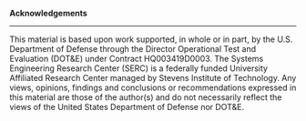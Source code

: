 **Acknowledgements**
***

This material is based upon work supported, in whole or in part, by the U.S. Department of Defense through the Director Operational Test and Evaluation (DOT&E) under Contract HQ003419D0003. The Systems Engineering Research Center (SERC) is a federally funded University Affiliated Research Center managed by Stevens Institute of Technology. Any views, opinions, findings and conclusions or recommendations expressed in this material are those of the author(s) and do not necessarily reflect the views of the United States Department of Defense nor DOT&E.